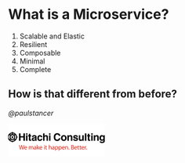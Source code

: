 # What is a Microservice?

1. Scalable and Elastic
2. Resilient
3. Composable
4. Minimal
5. Complete

## How is that different from before?


_@paulstancer_

![Hitachi](../../docs/hitachi.png)
